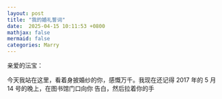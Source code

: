 ```yaml
---
layout: post
title: "我的婚礼誓词"
date:  2025-04-15 10:11:53 +0800
mathjax: false
mermaid: false
categories: Marry
---
```


亲爱的沄宝：

今天我站在这里，看着身披婚纱的你，感慨万千。我现在还记得 2017 年的 5 月 14 号的晚上，在图书馆门口向你
告白，然后拉着你的手
